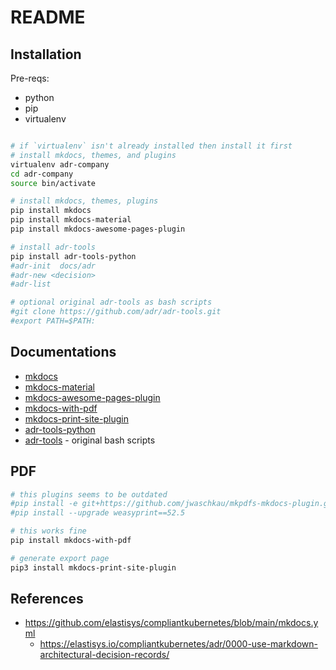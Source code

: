 # README

## Installation

Pre-reqs:
- python
- pip
- virtualenv

```bash

# if `virtualenv` isn't already installed then install it first
# install mkdocs, themes, and plugins
virtualenv adr-company
cd adr-company
source bin/activate

# install mkdocs, themes, plugins
pip install mkdocs
pip install mkdocs-material
pip install mkdocs-awesome-pages-plugin

# install adr-tools
pip install adr-tools-python
#adr-init  docs/adr
#adr-new <decision>
#adr-list

# optional original adr-tools as bash scripts
#git clone https://github.com/adr/adr-tools.git
#export PATH=$PATH:

```

## Documentations

- [mkdocs](https://www.mkdocs.org/)
- [mkdocs-material](https://squidfunk.github.io/mkdocs-material/)
- [mkdocs-awesome-pages-plugin](https://pythonawesome.com/mkdocs-plugin-that-simplifies-configuring-page-titles-and-their-order/)
- [mkdocs-with-pdf](https://pypi.org/project/mkdocs-with-pdf/)
- [mkdocs-print-site-plugin](https://timvink.github.io/mkdocs-print-site-plugin/index.html)
- [adr-tools-python](https://pypi.org/project/adr-tools-python/)
- [adr-tools](https://github.com/npryce/adr-tools) - original bash scripts


## PDF
```bash
# this plugins seems to be outdated
#pip install -e git+https://github.com/jwaschkau/mkpdfs-mkdocs-plugin.git#egg=mkpdfs-mkdocs
#pip install --upgrade weasyprint==52.5

# this works fine
pip install mkdocs-with-pdf

# generate export page
pip3 install mkdocs-print-site-plugin


```

## References 

- https://github.com/elastisys/compliantkubernetes/blob/main/mkdocs.yml
	- https://elastisys.io/compliantkubernetes/adr/0000-use-markdown-architectural-decision-records/


